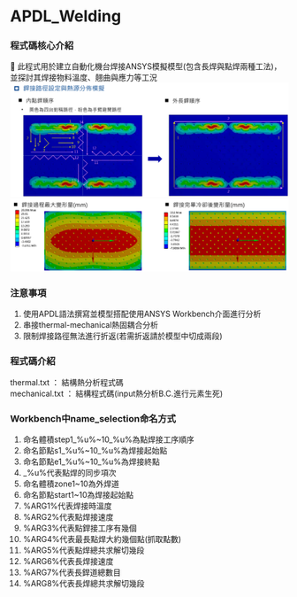 # APDL_Welding

### 程式碼核心介紹
🥑 此程式用於建立自動化機台焊接ANSYS模擬模型(包含長焊與點焊兩種工法)，並探討其焊接物料溫度、翹曲與應力等工況  
![image](https://github.com/EureCalla/APDL_Welding/blob/main/img01.png)
![image](https://github.com/EureCalla/APDL_Welding/blob/main/img02.png)
### 注意事項
1. 使用APDL語法撰寫並模型搭配使用ANSYS Workbench介面進行分析
2. 串接thermal-mechanical熱固耦合分析
3. 限制焊接路徑無法進行折返(若需折返請於模型中切成兩段)

### 程式碼介紹
thermal.txt ： 結構熱分析程式碼  
mechanical.txt ： 結構程式碼(input熱分析B.C.進行元素生死)

### Workbench中name_selection命名方式
1. 命名體積step1_%u%~10_%u%為點焊接工序順序
2. 命名節點s1_%u%~10_%u%為焊接起始點
3. 命名節點e1_%u%~10_%u%為焊接終點
4. _%u%代表點焊的同步項次
5. 命名體積zone1~10為外焊道
6. 命名節點start1~10為焊接起始點
7. %ARG1%代表焊接時溫度
8. %ARG2%代表點焊接速度
9. %ARG3%代表點銲接工序有幾個
10. %ARG4%代表最長點焊大約幾個點(抓取點數)
11. %ARG5%代表點焊總共求解切幾段
12. %ARG6%代表長焊接速度
13. %ARG7%代表長銲道總數目
14. %ARG8%代表長焊總共求解切幾段

